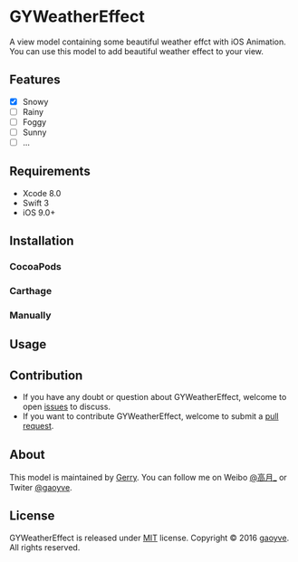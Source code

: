 # GYWeatherEffect
A view model containing some beautiful weather effct with iOS Animation. You can use this model to add beautiful weather effect to your view.

## Features

- [x] Snowy
- [ ] Rainy
- [ ] Foggy
- [ ] Sunny
- [ ] ...

## Requirements

* Xcode 8.0
* Swift 3
* iOS 9.0+

## Installation

### CocoaPods



### Carthage



### Manually



## Usage



## Contribution

* If you have any doubt or question about GYWeatherEffect, welcome to open [issues](https://github.com/gaoyve/GYWeatherEffect/issues/new) to discuss.
* If you want to contribute GYWeatherEffect, welcome to submit a [pull request](https://github.com/gaoyve/GYWeatherEffect/pulls).

## About

This model is maintained by [Gerry](https://github.com/gaoyve). You can follow me on Weibo [@高月_](http://weibo.com/gaoyve) or Twiter [@gaoyve](https://twitter.com/gaoyve).

## License

GYWeatherEffect is released under [MIT](LICENSE) license.
Copyright © 2016 [gaoyve](http://gaoyve.com). All rights reserved.
